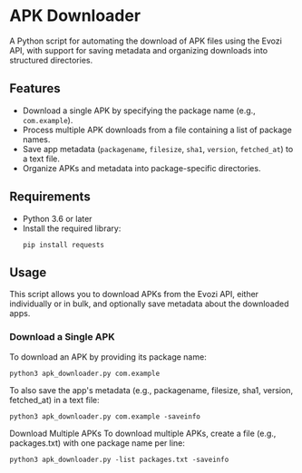 # APK Downloader

A Python script for automating the download of APK files using the Evozi API, with support for saving metadata and organizing downloads into structured directories.

## Features

- Download a single APK by specifying the package name (e.g., `com.example`).
- Process multiple APK downloads from a file containing a list of package names.
- Save app metadata (`packagename`, `filesize`, `sha1`, `version`, `fetched_at`) to a text file.
- Organize APKs and metadata into package-specific directories.

## Requirements

- Python 3.6 or later
- Install the required library:
  ```
  pip install requests
  ```
## Usage

This script allows you to download APKs from the Evozi API, either individually or in bulk, and optionally save metadata about the downloaded apps.

### Download a Single APK
To download an APK by providing its package name:
```
python3 apk_downloader.py com.example
```
To also save the app's metadata (e.g., packagename, filesize, sha1, version, fetched_at) in a text file:
```
python3 apk_downloader.py com.example -saveinfo
```
Download Multiple APKs
To download multiple APKs, create a file (e.g., packages.txt) with one package name per line:
```
python3 apk_downloader.py -list packages.txt -saveinfo
```
